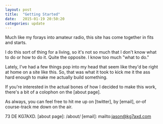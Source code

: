 ```yaml
---
layout: post
title:  "Getting Started"
date:   2015-01-19 20:50:20
categories: update
---
```

Much like my forays into amateur radio, this site has come together in fits and starts. 

I do this sort of thing for a living, so it's not so much that I don't know what to do or how to do it. Quite the opposite. I know too much "what to do." 

Lately, I've had a few things pop into my head that seem like they'd be right at home on a site like this. So, that was what it took to kick me it the ass hard enough to make me actually build something. 

If you're interested in the actual bones of how I decided to make this work, there's a bit of a colophon on the [about page]. 

As always, you can feel free to hit me up on [twitter], by [email], or-of course-track me down on the air. 

73 DE KG7AXD. 
[about page]:   /about/
[email]:        mailto:jason@kg7axd.com
